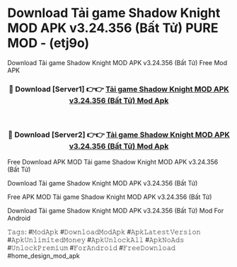 # Download Tải game Shadow Knight MOD APK v3.24.356 (Bất Tử) PURE MOD - (etj9o)
Download Tải game Shadow Knight MOD APK v3.24.356 (Bất Tử) Free Mod APK

<div align="center">
<h3>🔴 Download [Server1] 👉👉 <a href="https://apk-comot.site?title=Tải_game_Shadow_Knight_MOD_APK_v3.24.356_(Bất_Tử)">Tải game Shadow Knight MOD APK v3.24.356 (Bất Tử) Mod Apk</a></h3><br>

<h3>🔴 Download [Server2] 👉👉 <a href="https://apk-comot.site?title=Tải_game_Shadow_Knight_MOD_APK_v3.24.356_(Bất_Tử)">Tải game Shadow Knight MOD APK v3.24.356 (Bất Tử) Mod Apk</a></h3>
</div>


Free Download APK MOD Tải game Shadow Knight MOD APK v3.24.356 (Bất Tử)

Download Tải game Shadow Knight MOD APK v3.24.356 (Bất Tử) 

Free APK MOD Tải game Shadow Knight MOD APK v3.24.356 (Bất Tử) 

Download Tải game Shadow Knight MOD APK v3.24.356 (Bất Tử) Mod For Android

𝚃𝚊𝚐𝚜: #𝙼𝚘𝚍𝙰𝚙𝚔 #𝙳𝚘𝚠𝚗𝚕𝚘𝚊𝚍𝙼𝚘𝚍𝙰𝚙𝚔 #𝙰𝚙𝚔𝙻𝚊𝚝𝚎𝚜𝚝𝚅𝚎𝚛𝚜𝚒𝚘𝚗 #𝙰𝚙𝚔𝚄𝚗𝚕𝚒𝚖𝚒𝚝𝚎𝚍𝙼𝚘𝚗𝚎𝚢 #𝙰𝚙𝚔𝚄𝚗𝚕𝚘𝚌𝚔𝙰𝚕𝚕 #𝙰𝚙𝚔𝙽𝚘𝙰𝚍𝚜 #𝚄𝚗𝚕𝚘𝚌𝚔𝙿𝚛𝚎𝚖𝚒𝚞𝚖 #𝙵𝚘𝚛𝙰𝚗𝚍𝚛𝚘𝚒𝚍 #𝙵𝚛𝚎𝚎𝙳𝚘𝚠𝚗𝚕𝚘𝚊𝚍 #home_design_mod_apk